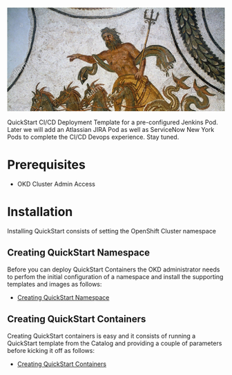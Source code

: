 ![Intro](./docs/triton-mosaic.jpg)

QuickStart CI/CD Deployment Template for a pre-configured Jenkins Pod. Later we will add an Atlassian JIRA Pod as well as ServiceNow New York Pods to complete the CI/CD Devops experience. Stay tuned.

# Prerequisites

* OKD Cluster Admin Access

# Installation

Installing QuickStart consists of setting the OpenShift Cluster namespace

## Creating QuickStart Namespace

Before you can deploy QuickStart Containers the OKD administrator needs to perfom the initial configuration of a namespace and install the supporting templates and images as follows:

* [Creating QuickStart Namespace](./docs/QuickStartNamespace.md)

## Creating QuickStart Containers

Creating QuickStart containers is easy and it consists of running a QuickStart template from the Catalog and providing a couple of parameters before kicking it off as follows:

* [Creating QuickStart Containers](./docs/QuickStartContainers.md)
